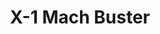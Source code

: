 ---
title: "X-1 Mach Buster"
price: 3000 
desc: "PROFIPACK, X-1 Mach Buster, razmera: 1/48"
img_path: "/assets/img/8079.jpg"
brand: EDUARD
available: true
special_offer: false
new: false
soon: false
cat: "Plasticne-Makete"
subcat: "PM-EDUARD"
subsubcat: ""
sifra: "8079"
---
